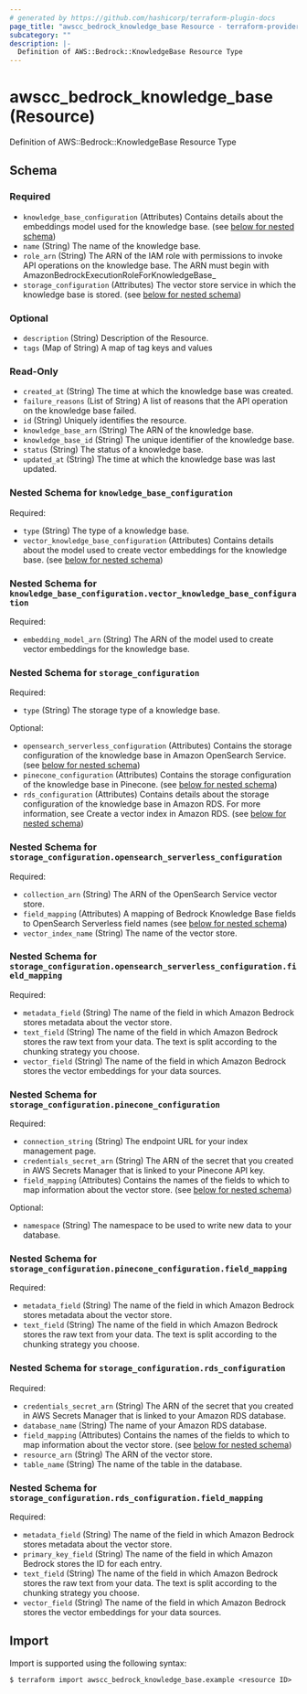 ```yaml
---
# generated by https://github.com/hashicorp/terraform-plugin-docs
page_title: "awscc_bedrock_knowledge_base Resource - terraform-provider-awscc"
subcategory: ""
description: |-
  Definition of AWS::Bedrock::KnowledgeBase Resource Type
---
```


# awscc_bedrock_knowledge_base (Resource)

Definition of AWS::Bedrock::KnowledgeBase Resource Type



<!-- schema generated by tfplugindocs -->
## Schema

### Required

- `knowledge_base_configuration` (Attributes) Contains details about the embeddings model used for the knowledge base. (see [below for nested schema](#nestedatt--knowledge_base_configuration))
- `name` (String) The name of the knowledge base.
- `role_arn` (String) The ARN of the IAM role with permissions to invoke API operations on the knowledge base. The ARN must begin with AmazonBedrockExecutionRoleForKnowledgeBase_
- `storage_configuration` (Attributes) The vector store service in which the knowledge base is stored. (see [below for nested schema](#nestedatt--storage_configuration))

### Optional

- `description` (String) Description of the Resource.
- `tags` (Map of String) A map of tag keys and values

### Read-Only

- `created_at` (String) The time at which the knowledge base was created.
- `failure_reasons` (List of String) A list of reasons that the API operation on the knowledge base failed.
- `id` (String) Uniquely identifies the resource.
- `knowledge_base_arn` (String) The ARN of the knowledge base.
- `knowledge_base_id` (String) The unique identifier of the knowledge base.
- `status` (String) The status of a knowledge base.
- `updated_at` (String) The time at which the knowledge base was last updated.

<a id="nestedatt--knowledge_base_configuration"></a>
### Nested Schema for `knowledge_base_configuration`

Required:

- `type` (String) The type of a knowledge base.
- `vector_knowledge_base_configuration` (Attributes) Contains details about the model used to create vector embeddings for the knowledge base. (see [below for nested schema](#nestedatt--knowledge_base_configuration--vector_knowledge_base_configuration))

<a id="nestedatt--knowledge_base_configuration--vector_knowledge_base_configuration"></a>
### Nested Schema for `knowledge_base_configuration.vector_knowledge_base_configuration`

Required:

- `embedding_model_arn` (String) The ARN of the model used to create vector embeddings for the knowledge base.



<a id="nestedatt--storage_configuration"></a>
### Nested Schema for `storage_configuration`

Required:

- `type` (String) The storage type of a knowledge base.

Optional:

- `opensearch_serverless_configuration` (Attributes) Contains the storage configuration of the knowledge base in Amazon OpenSearch Service. (see [below for nested schema](#nestedatt--storage_configuration--opensearch_serverless_configuration))
- `pinecone_configuration` (Attributes) Contains the storage configuration of the knowledge base in Pinecone. (see [below for nested schema](#nestedatt--storage_configuration--pinecone_configuration))
- `rds_configuration` (Attributes) Contains details about the storage configuration of the knowledge base in Amazon RDS. For more information, see Create a vector index in Amazon RDS. (see [below for nested schema](#nestedatt--storage_configuration--rds_configuration))

<a id="nestedatt--storage_configuration--opensearch_serverless_configuration"></a>
### Nested Schema for `storage_configuration.opensearch_serverless_configuration`

Required:

- `collection_arn` (String) The ARN of the OpenSearch Service vector store.
- `field_mapping` (Attributes) A mapping of Bedrock Knowledge Base fields to OpenSearch Serverless field names (see [below for nested schema](#nestedatt--storage_configuration--opensearch_serverless_configuration--field_mapping))
- `vector_index_name` (String) The name of the vector store.

<a id="nestedatt--storage_configuration--opensearch_serverless_configuration--field_mapping"></a>
### Nested Schema for `storage_configuration.opensearch_serverless_configuration.field_mapping`

Required:

- `metadata_field` (String) The name of the field in which Amazon Bedrock stores metadata about the vector store.
- `text_field` (String) The name of the field in which Amazon Bedrock stores the raw text from your data. The text is split according to the chunking strategy you choose.
- `vector_field` (String) The name of the field in which Amazon Bedrock stores the vector embeddings for your data sources.



<a id="nestedatt--storage_configuration--pinecone_configuration"></a>
### Nested Schema for `storage_configuration.pinecone_configuration`

Required:

- `connection_string` (String) The endpoint URL for your index management page.
- `credentials_secret_arn` (String) The ARN of the secret that you created in AWS Secrets Manager that is linked to your Pinecone API key.
- `field_mapping` (Attributes) Contains the names of the fields to which to map information about the vector store. (see [below for nested schema](#nestedatt--storage_configuration--pinecone_configuration--field_mapping))

Optional:

- `namespace` (String) The namespace to be used to write new data to your database.

<a id="nestedatt--storage_configuration--pinecone_configuration--field_mapping"></a>
### Nested Schema for `storage_configuration.pinecone_configuration.field_mapping`

Required:

- `metadata_field` (String) The name of the field in which Amazon Bedrock stores metadata about the vector store.
- `text_field` (String) The name of the field in which Amazon Bedrock stores the raw text from your data. The text is split according to the chunking strategy you choose.



<a id="nestedatt--storage_configuration--rds_configuration"></a>
### Nested Schema for `storage_configuration.rds_configuration`

Required:

- `credentials_secret_arn` (String) The ARN of the secret that you created in AWS Secrets Manager that is linked to your Amazon RDS database.
- `database_name` (String) The name of your Amazon RDS database.
- `field_mapping` (Attributes) Contains the names of the fields to which to map information about the vector store. (see [below for nested schema](#nestedatt--storage_configuration--rds_configuration--field_mapping))
- `resource_arn` (String) The ARN of the vector store.
- `table_name` (String) The name of the table in the database.

<a id="nestedatt--storage_configuration--rds_configuration--field_mapping"></a>
### Nested Schema for `storage_configuration.rds_configuration.field_mapping`

Required:

- `metadata_field` (String) The name of the field in which Amazon Bedrock stores metadata about the vector store.
- `primary_key_field` (String) The name of the field in which Amazon Bedrock stores the ID for each entry.
- `text_field` (String) The name of the field in which Amazon Bedrock stores the raw text from your data. The text is split according to the chunking strategy you choose.
- `vector_field` (String) The name of the field in which Amazon Bedrock stores the vector embeddings for your data sources.

## Import

Import is supported using the following syntax:

```shell
$ terraform import awscc_bedrock_knowledge_base.example <resource ID>
```
